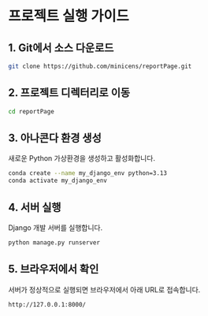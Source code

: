 # 프로젝트 실행 가이드

## 1. Git에서 소스 다운로드
```bash
git clone https://github.com/minicens/reportPage.git
```

## 2. 프로젝트 디렉터리로 이동
```bash
cd reportPage
```

## 3. 아나콘다 환경 생성
새로운 Python 가상환경을 생성하고 활성화합니다.
```bash
conda create --name my_django_env python=3.13
conda activate my_django_env
```

## 4. 서버 실행
Django 개발 서버를 실행합니다.
```bash
python manage.py runserver
```

## 5. 브라우저에서 확인
서버가 정상적으로 실행되면 브라우저에서 아래 URL로 접속합니다.
```
http://127.0.0.1:8000/
```
